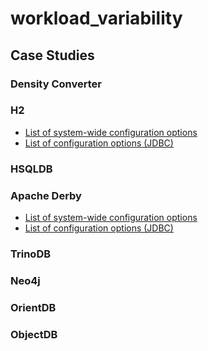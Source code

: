 # workload_variability

## Case Studies
### Density Converter
### H2
* [List of system-wide configuration options](https://www.h2database.com/javadoc/org/h2/engine/SysProperties.html)
* [List of configuration options (JDBC)](http://www.h2database.com/html/features.html#database_url)
### HSQLDB

### Apache Derby
* [List of system-wide configuration options](https://db.apache.org/derby/docs/10.8/ref/crefproper22250.html)
* [List of configuration options (JDBC)](https://db.apache.org/derby/docs/10.8/ref/rrefjdbc10889.html)
### TrinoDB
### Neo4j
### OrientDB

### ObjectDB

